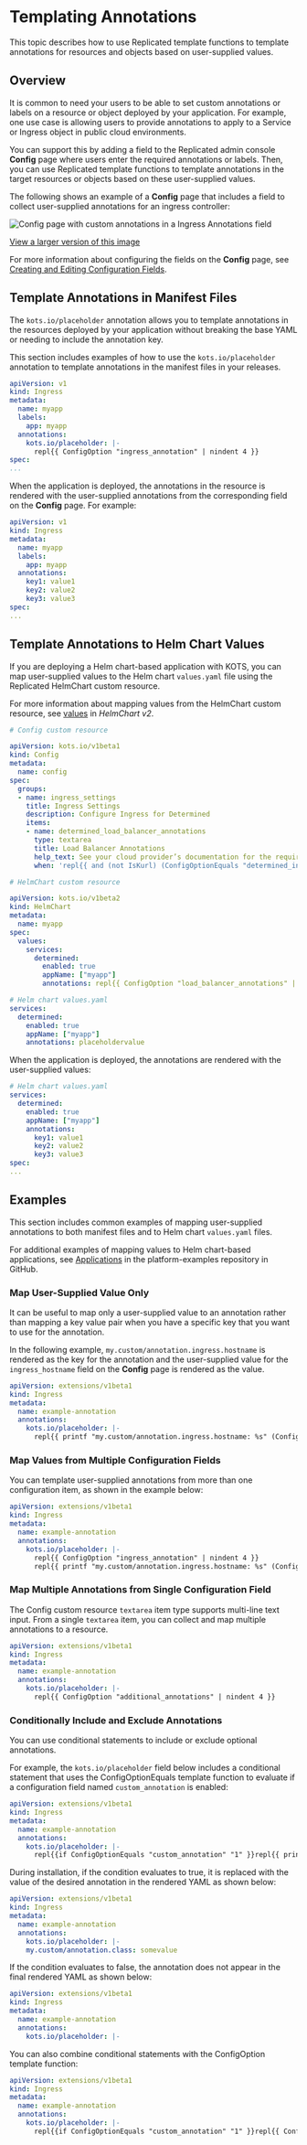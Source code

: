 # Templating Annotations

This topic describes how to use Replicated template functions to template annotations for resources and objects based on user-supplied values.

## Overview

It is common to need your users to be able to set custom annotations or labels on a resource or object deployed by your application. For example, one use case is allowing users to provide annotations to apply to a Service or Ingress object in public cloud environments.

You can support this by adding a field to the Replicated admin console **Config** page where users enter the required annotations or labels. Then, you can use Replicated template functions to template annotations in the target resources or objects based on these user-supplied values.

The following shows an example of a **Config** page that includes a field to collect user-supplied annotations for an ingress controller:

![Config page with custom annotations in a Ingress Annotations field](/images/config-map-annotations.png)

[View a larger version of this image](/images/config-map-annotations.png)

For more information about configuring the fields on the **Config** page, see [Creating and Editing Configuration Fields](/vendor/admin-console-customize-config-screen).

## Template Annotations in Manifest Files

The `kots.io/placeholder` annotation allows you to template annotations in the resources deployed by your application without breaking the base YAML or needing to include the annotation key.

This section includes examples of how to use the `kots.io/placeholder` annotation to template annotations in the manifest files in your releases.

```yaml
apiVersion: v1
kind: Ingress
metadata:
  name: myapp
  labels:
    app: myapp
  annotations:
    kots.io/placeholder: |-
      repl{{ ConfigOption "ingress_annotation" | nindent 4 }}
spec:      
...
```

When the application is deployed, the annotations in the resource is rendered with the user-supplied annotations from the corresponding field on the **Config** page. For example:

```yaml
apiVersion: v1
kind: Ingress
metadata:
  name: myapp
  labels:
    app: myapp
  annotations:
    key1: value1
    key2: value2
    key3: value3
spec:    
...  
```

## Template Annotations to Helm Chart Values

If you are deploying a Helm chart-based application with KOTS, you can map user-supplied values to the Helm chart `values.yaml` file using the Replicated HelmChart custom resource. 

For more information about mapping values from the HelmChart custom resource, see [values](/reference/custom-resource-helmchart-v2#values) in _HelmChart v2_.

```yaml
# Config custom resource

apiVersion: kots.io/v1beta1
kind: Config
metadata:
  name: config
spec:
  groups:
  - name: ingress_settings
    title: Ingress Settings
    description: Configure Ingress for Determined
    items:
    - name: determined_load_balancer_annotations
      type: textarea
      title: Load Balancer Annotations
      help_text: See your cloud provider’s documentation for the required annotations.
      when: 'repl{{ and (not IsKurl) (ConfigOptionEquals "determined_ingress_type" "load_balancer") }}'
```

```yaml
# HelmChart custom resource

apiVersion: kots.io/v1beta2
kind: HelmChart
metadata:
  name: myapp
spec:
  values:
    services:
      determined:
        enabled: true
        appName: ["myapp"]
        annotations: repl{{ ConfigOption "load_balancer_annotations" | nindent 10 }}
```

```yaml
# Helm chart values.yaml
services:
  determined:
    enabled: true
    appName: ["myapp"]
    annotations: placeholdervalue
```

When the application is deployed, the annotations are rendered with the user-supplied values:

```yaml
# Helm chart values.yaml
services:
  determined:
    enabled: true
    appName: ["myapp"]
    annotations:
      key1: value1
      key2: value2
      key3: value3
spec:    
...  
```

## Examples

This section includes common examples of mapping user-supplied annotations to both manifest files and to Helm chart `values.yaml` files.

For additional examples of mapping values to Helm chart-based applications, see [Applications](https://github.com/replicatedhq/platform-examples/tree/main/applications) in the platform-examples repository in GitHub.

### Map User-Supplied Value Only

It can be useful to map only a user-supplied value to an annotation rather than mapping a key value pair when you have a specific key that you want to use for the annotation.

In the following example, `my.custom/annotation.ingress.hostname` is rendered as the key for the annotation and the user-supplied value for the `ingress_hostname` field on the **Config** page is rendered as the value.

```yaml
apiVersion: extensions/v1beta1
kind: Ingress
metadata:
  name: example-annotation
  annotations:
    kots.io/placeholder: |-
      repl{{ printf "my.custom/annotation.ingress.hostname: %s" (ConfigOption "ingress_hostname") | nindent 4 }}
```

### Map Values from Multiple Configuration Fields

You can template user-supplied annotations from more than one configuration item, as shown in the example below:

```yaml
apiVersion: extensions/v1beta1
kind: Ingress
metadata:
  name: example-annotation
  annotations:
    kots.io/placeholder: |-
      repl{{ ConfigOption "ingress_annotation" | nindent 4 }}
      repl{{ printf "my.custom/annotation.ingress.hostname: %s" (ConfigOption "ingress_hostname") | nindent 4 }}
```

### Map Multiple Annotations from Single Configuration Field

The Config custom resource `textarea` item type supports multi-line text input. From a single `textarea` item, you can collect and map multiple annotations to a resource.

```yaml
apiVersion: extensions/v1beta1
kind: Ingress
metadata:
  name: example-annotation
  annotations:
    kots.io/placeholder: |-
      repl{{ ConfigOption "additional_annotations" | nindent 4 }}
```

### Conditionally Include and Exclude Annotations

You can use conditional statements to include or exclude optional annotations.

For example, the `kots.io/placeholder` field below includes a conditional statement that uses the ConfigOptionEquals template function to evaluate if a configuration field named `custom_annotation` is enabled:

```yaml
apiVersion: extensions/v1beta1
kind: Ingress
metadata:
  name: example-annotation
  annotations:
    kots.io/placeholder: |-
      repl{{if ConfigOptionEquals "custom_annotation" "1" }}repl{{ printf "my.custom/annotation.class: somevalue" | nindent 4 }}repl{{end}}
```

During installation, if the condition evaluates to true, it is replaced with the value of the desired annotation in the rendered YAML as shown below:

```yaml
apiVersion: extensions/v1beta1
kind: Ingress
metadata:
  name: example-annotation
  annotations:
    kots.io/placeholder: |-
    my.custom/annotation.class: somevalue
```

If the condition evaluates to false, the annotation does not appear in the final rendered YAML as shown below:

```yaml
apiVersion: extensions/v1beta1
kind: Ingress
metadata:
  name: example-annotation
  annotations:
    kots.io/placeholder: |-
```

You can also combine conditional statements with the ConfigOption template function:

```yaml
apiVersion: extensions/v1beta1
kind: Ingress
metadata:
  name: example-annotation
  annotations:
    kots.io/placeholder: |-
      repl{{if ConfigOptionEquals "custom_annotation" "1" }}repl{{ ConfigOption "annotation_class") | nindent 4 }}repl{{end}}
```